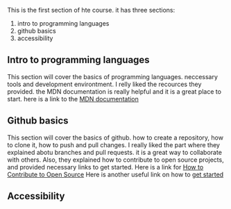 This is the first section of hte course. it has three sections:
1. intro to programming languages
2. github basics
3. accessibility

## Intro to programming languages
This section will cover the basics of programming languages. neccessary tools and development environtment. I relly liked the recources they provided. the MDN documentation is really helpful and it is a great place to start.
here is a link to the [MDN documentation](https://developer.mozilla.org/en-US/docs/Learn/Getting_started_with_the_web)

## Github basics
This section will cover the basics of github. how to create a repository, how to clone it, how to push and pull changes.
I really liked the part where they explained abotu branches and pull requests. it is a great way to collaborate with others. Also, they explained how to contribute to open source projects, and provided necessary links to get started.
Here is a link for [How to Contribute to Open Source](https://opensource.guide/how-to-contribute/#how-to-submit-a-contribution)
Here is another useful link on how to [get started](https://github.blog/2020-01-22-browse-good-first-issues-to-start-contributing-to-open-source/)

## Accessibility

